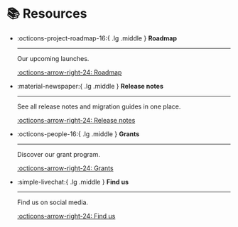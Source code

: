 # 📚 Resources

<div class="grid cards" markdown>

-   :octicons-project-roadmap-16:{ .lg .middle } __Roadmap__

    ---

    Our upcoming launches.

    [:octicons-arrow-right-24: Roadmap](./roadmap.md)

-   :material-newspaper:{ .lg .middle } __Release notes__

    ---

    See all release notes and migration guides in one place.

    [:octicons-arrow-right-24: Release notes](./release-notes.md)

-   :octicons-people-16:{ .lg .middle } __Grants__

    ---

    Discover our grant program.

    [:octicons-arrow-right-24: Grants](./grants.md)

-   :simple-livechat:{ .lg .middle } __Find us__

    ---

    Find us on social media.

    [:octicons-arrow-right-24: Find us](./find-us.md)

</div>
